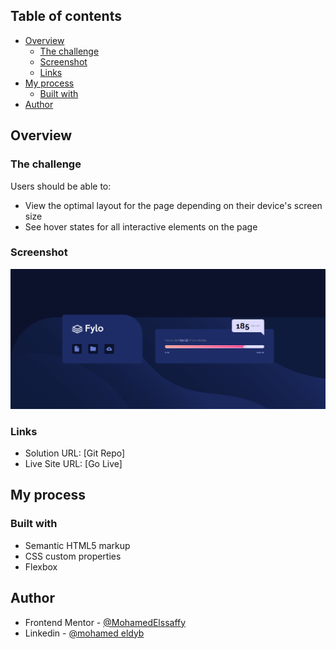 ## Table of contents

- [Overview](#overview)
  - [The challenge](#the-challenge)
  - [Screenshot](#screenshot)
  - [Links](#links)
- [My process](#my-process)
  - [Built with](#built-with)
- [Author](#author)

## Overview

### The challenge

Users should be able to:

- View the optimal layout for the page depending on their device's screen size
- See hover states for all interactive elements on the page

### Screenshot

![](./screenshot.jpg)

### Links

- Solution URL: [Git Repo]
- Live Site URL: [Go Live]

## My process

### Built with

- Semantic HTML5 markup
- CSS custom properties
- Flexbox

## Author

- Frontend Mentor - [@MohamedElssaffy](https://www.frontendmentor.io/profile/MohamedElssaffy)
- Linkedin - [@mohamed eldyb](https://www.linkedin.com/in/eldyb/)
